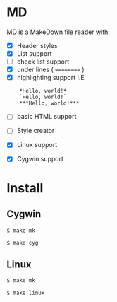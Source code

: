 # MD 

MD is a MakeDown file reader with:
- [x] Header styles
- [x] List support
- [ ] check list support
- [x] under lines ( `========` )
- [x] highlighting support I.E
```
	*Hello, world!*
	`Hello, world!`
	***Hello, world!***
```
- [ ] basic HTML support

- [ ] Style creator

- [x] Linux support
- [x] Cygwin support

# Install

## Cygwin
```
$ make mk

$ make cyg
```

## Linux
```
$ make mk

$ make linux
```
